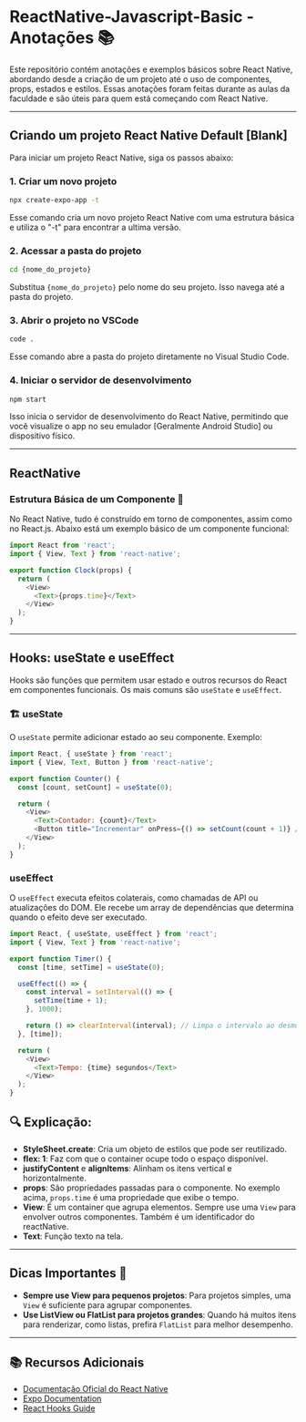 # ReactNative-Javascript-Basic - Anotações 📚

Este repositório contém anotações e exemplos básicos sobre React Native, abordando desde a criação de um projeto até o uso de componentes, props, estados e estilos. Essas anotações foram feitas durante as aulas da faculdade e são úteis para quem está começando com React Native.

---

## Criando um projeto React Native Default [Blank]

Para iniciar um projeto React Native, siga os passos abaixo:

### 1. Criar um novo projeto

```bash
npx create-expo-app -t
```
Esse comando cria um novo projeto React Native com uma estrutura básica e utiliza o "-t" para encontrar a ultima versão.

### 2. Acessar a pasta do projeto

```bash
cd {nome_do_projeto}
```
Substitua `{nome_do_projeto}` pelo nome do seu projeto. Isso navega até a pasta do projeto.

### 3. Abrir o projeto no VSCode

```bash
code .
```
Esse comando abre a pasta do projeto diretamente no Visual Studio Code.

### 4. Iniciar o servidor de desenvolvimento

```bash
npm start
```
Isso inicia o servidor de desenvolvimento do React Native, permitindo que você visualize o app no seu emulador [Geralmente Android Studio] ou dispositivo físico.

---

## ReactNative
### Estrutura Básica de um Componente 🧩 

No React Native, tudo é construído em torno de componentes, assim como no React.js. Abaixo está um exemplo básico de um componente funcional:

```javascript
import React from 'react';
import { View, Text } from 'react-native';

export function Clock(props) {
  return (
    <View>
      <Text>{props.time}</Text>
    </View>
  );
}
```

---

## Hooks: useState e useEffect

Hooks são funções que permitem usar estado e outros recursos do React em componentes funcionais. Os mais comuns são `useState` e `useEffect`.

### 🏗️ useState
O `useState` permite adicionar estado ao seu componente. Exemplo:

```javascript
import React, { useState } from 'react';
import { View, Text, Button } from 'react-native';

export function Counter() {
  const [count, setCount] = useState(0);

  return (
    <View>
      <Text>Contador: {count}</Text>
      <Button title="Incrementar" onPress={() => setCount(count + 1)} />
    </View>
  );
}
```

### useEffect
O `useEffect` executa efeitos colaterais, como chamadas de API ou atualizações do DOM. Ele recebe um array de dependências que determina quando o efeito deve ser executado.

```javascript
import React, { useState, useEffect } from 'react';
import { View, Text } from 'react-native';

export function Timer() {
  const [time, setTime] = useState(0);

  useEffect(() => {
    const interval = setInterval(() => {
      setTime(time + 1);
    }, 1000);

    return () => clearInterval(interval); // Limpa o intervalo ao desmontar o componente
  }, [time]);

  return (
    <View>
      <Text>Tempo: {time} segundos</Text>
    </View>
  );
}
```

## 🔍 Explicação:
- **StyleSheet.create**: Cria um objeto de estilos que pode ser reutilizado.
- **flex: 1**: Faz com que o container ocupe todo o espaço disponível.
- **justifyContent** e **alignItems**: Alinham os itens vertical e horizontalmente.
- **props**: São propriedades passadas para o componente. No exemplo acima, `props.time` é uma propriedade que exibe o tempo.
- **View**: É um container que agrupa elementos. Sempre use uma `View` para envolver outros componentes. Também é um identificador do reactNative.
- **Text**: Função texto na tela.

---

## Dicas Importantes 📌

- **Sempre use View para pequenos projetos**: Para projetos simples, uma `View` é suficiente para agrupar componentes.
- **Use ListView ou FlatList para projetos grandes**: Quando há muitos itens para renderizar, como listas, prefira `FlatList` para melhor desempenho.

---

## 📚 Recursos Adicionais

- [Documentação Oficial do React Native](https://reactnative.dev/docs/getting-started)
- [Expo Documentation](https://docs.expo.dev/)
- [React Hooks Guide](https://reactjs.org/docs/hooks-intro.html)
